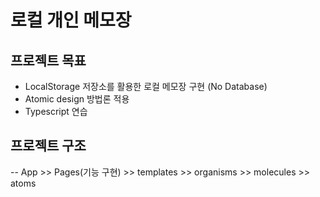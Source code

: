 # 로컬 개인 메모장

## 프로젝트 목표

-   LocalStorage 저장소를 활용한 로컬 메모장 구현 (No Database)
-   Atomic design 방법론 적용
-   Typescript 연습

## 프로젝트 구조

-- App >> Pages(기능 구현) >> templates >> organisms >> molecules >> atoms
